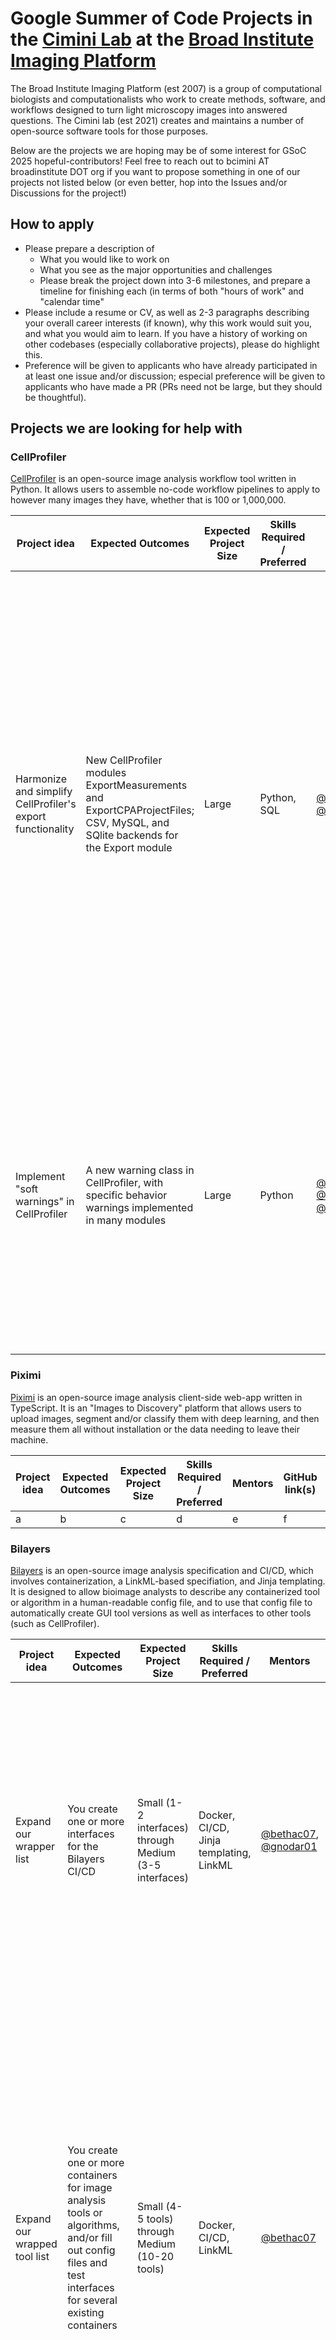 # Google Summer of Code Projects in the [Cimini Lab](https://cimini-lab.broadinstitute.org/) at the [Broad Institute Imaging Platform](https://www.broadinstitute.org/imaging) 

The Broad Institute Imaging Platform (est 2007) is a group of computational biologists and computationalists who work to create methods, software, and workflows designed to turn light microscopy images into answered questions. The Cimini lab (est 2021) creates and maintains a number of open-source software tools for those purposes.

Below are the projects we are hoping may be of some interest for GSoC 2025 hopeful-contributors! Feel free to reach out to bcimini AT broadinstitute DOT org if you want to propose something in one of our projects not listed below (or even better, hop into the Issues and/or Discussions for the project!)

## How to apply

- Please prepare a description of 
  - What you would like to work on
  - What you see as the major opportunities and challenges
  - Please break the project down into 3-6 milestones, and prepare a timeline for finishing each (in terms of both "hours of work" and "calendar time"
- Please include a resume or CV, as well as 2-3 paragraphs describing your overall career interests (if known), why this work would suit you, and what you would aim to learn. If you have a history of working on other codebases (especially collaborative projects), please do highlight this.
- Preference will be given to applicants who have already participated in at least one issue and/or discussion; especial preference will be given to applicants who have made a PR (PRs need not be large, but they should be thoughtful).


## Projects we are looking for help with

### CellProfiler

[CellProfiler](https://cellprofiler.org/) is an open-source image analysis workflow tool written in Python. It allows users to assemble no-code workflow pipelines to apply to however many images they have, whether that is 100 or 1,000,000.

| Project idea | Expected Outcomes | Expected Project Size | Skills Required / Preferred | Mentors | GitHub link(s) | Description |
---------------|-------------------|-----------------------|---------------------------|---------|----------------|-------------|
| Harmonize and simplify CellProfiler's export functionality | New CellProfiler modules ExportMeasurements and ExportCPAProjectFiles; CSV, MySQL, and SQlite backends for the Export module | Large | Python, SQL | [@bethac07](https://github.com/bethac07), [@gnodar01](https://github.com/gnodar01) | [here](https://github.com/CellProfiler/CellProfiler/discussions/4714) | CellProfiler has two modules for exporting measurements: ExportToDatabase (which can write to MySQL or SQLite) and ExportToSpreadsheet (which creates CSVs). Over the years, the functionalities of these two modules has diverged in often-surprising ways; for example, one can select which measurements to export only in EtS, not EtD. We would like to create a single, extensible ExportMeasurements module with a single set of UI choices, which then calls out to backends which do the actual writing. This will allow more consistent user behavior, as well as allow us to more easily support other kinds of output files (such as Parquet) in the future. |
| Implement "soft warnings" in CellProfiler | A new warning class in CellProfiler, with specific behavior warnings implemented in many modules | Large | Python | [@bethac07](https://github.com/bethac07), [@ErinWeisbart](https://github.com/ErinWeisbart), [@gnodar01](https://github.com/gnodar01) | [here](https://github.com/CellProfiler/CellProfiler/issues/4961) | CellProfiler's flexibility comes with a downside; there are many things a user CAN do that are not often a good idea TO DO, and for an inexperienced user, it is sometimes hard to know what is suboptimal (or why). We have begun internally collecting cases where we would like a new "soft warning" class to be implemented; in this project, the applicant will make changes to the CellProfiler internals to enable such a warning class, and implement the existing cases |

### Piximi

[Piximi](https://piximi.app/) is an open-source image analysis client-side web-app written in TypeScript. It is an "Images to Discovery" platform that allows users to upload images, segment and/or classify them with deep learning, and then measure them all without installation or the data needing to leave their machine.

| Project idea | Expected Outcomes | Expected Project Size | Skills Required / Preferred | Mentors | GitHub link(s) | Description |
---------------|-------------------|-----------------------|---------------------------|---------|----------------|-------------|
| a | b | c | d | e | f | g |

### Bilayers

[Bilayers](https://bilayers.org/) is an open-source image analysis specification and CI/CD, which involves containerization, a LinkML-based specifiation, and Jinja templating. It is designed to allow bioimage analysts to describe any containerized tool or algorithm in a human-readable config file, and to use that config file to automatically create GUI tool versions as well as interfaces to other tools (such as CellProfiler).

| Project idea | Expected Outcomes | Expected Project Size | Skills Required / Preferred | Mentors | GitHub link(s) | Description |
---------------|-------------------|-----------------------|---------------------------|---------|----------------|-------------|
| Expand our wrapper list | You create one or more interfaces for the Bilayers CI/CD | Small (1-2 interfaces) through Medium (3-5 interfaces) | Docker, CI/CD, Jinja templating, LinkML | [@bethac07](https://github.com/bethac07), [@gnodar01](https://github.com/gnodar01) | [here](https://github.com/orgs/bilayer-containers/discussions/4) | Bilayers is a system of wrapped tools and interface wrappers that encapsulate them. We have a list of planned wrappers, but are happy to consider other GUI tools and/or interfaces to other workflow tools if they hit a gap in our current ecosystem. Please tell us more in your proposal! |
| Expand our wrapped tool list | You create one or more containers for image analysis tools or algorithms, and/or fill out config files and test interfaces for several existing containers | Small (4-5 tools) through Medium (10-20 tools) | Docker, CI/CD, LinkML | [@bethac07](https://github.com/bethac07) | [here](https://github.com/orgs/bilayer-containers/discussions/3) | Bilayers is a system of wrapped tools and interface wrappers that encapsulate them. The bioimage analysis landscape has new tools seemingly coming out every day, most of which are not containerized, and many of which are not user friendly (and/or are only accessilbe in one interface). We have a small list of tools we like, but we're open to many other tools if they hit a gap in our current ecosystem. Please tell us more in your proposal! |
| Create a better interface for filling out config files | One or two small, maintainable tools and/or widgets for creating filled config files | Small through Medium | Docker, CI/CD, LinkML | [@bethac07](https://github.com/bethac07) | n/a | While the Bilayers config file is smaller and much friendlier than some other large specifications like CWL or WDL, the easier we make it to fill out and/or submit config files, the more config files the project will accumulate. We envision something like a Streamlit app or a Marimo notebook, but are open to even more creative solutions - please tell us more in your proposal! |
